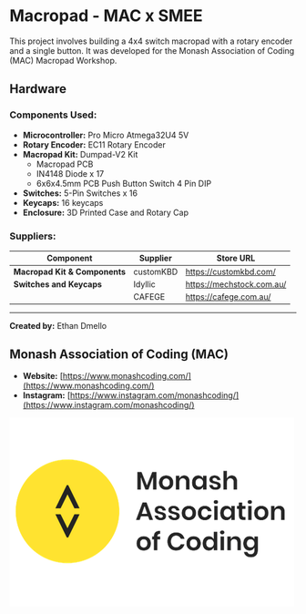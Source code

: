 # Macropad - MAC x SMEE

This project involves building a 4x4 switch macropad with a rotary encoder and a single button. It was developed for the Monash Association of Coding (MAC) Macropad Workshop.

## Hardware

### Components Used:
- **Microcontroller:** Pro Micro Atmega32U4 5V
- **Rotary Encoder:** EC11 Rotary Encoder
- **Macropad Kit:** Dumpad-V2 Kit
  - Macropad PCB
  - IN4148 Diode x 17
  - 6x6x4.5mm PCB Push Button Switch 4 Pin DIP
- **Switches:** 5-Pin Switches x 16
- **Keycaps:** 16 keycaps
- **Enclosure:** 3D Printed Case and Rotary Cap

### Suppliers:
| Component                     | Supplier      | Store URL                           |
| ----------------------------- | ------------- | ----------------------------------- |
| **Macropad Kit & Components** | customKBD     | https://customkbd.com/ |
| **Switches and Keycaps**      | Idyllic       | https://mechstock.com.au/ |
|                               | CAFEGE        | https://cafege.com.au/    |

---

**Created by:** Ethan Dmello

## Monash Association of Coding (MAC)
- **Website:** [https://www.monashcoding.com/](https://www.monashcoding.com/)
- **Instagram:** [https://www.instagram.com/monashcoding/](https://www.instagram.com/monashcoding/)

![MAC Logo](images/logo.png)
